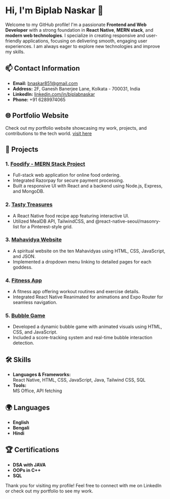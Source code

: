 # Hi, I'm Biplab Naskar 👋

Welcome to my GitHub profile! I'm a passionate **Frontend and Web Developer** with a strong foundation in **React Native**, **MERN stack**, and **modern web technologies**. I specialize in creating responsive and user-friendly applications, focusing on delivering smooth, engaging user experiences. I am always eager to explore new technologies and improve my skills.

## 📫 Contact Information
- **Email:** [bnaskar851@gmail.com](mailto:bnaskar851@gmail.com)
- **Address:** 2F, Ganesh Banerjee Lane, Kolkata - 700031, India
- **LinkedIn:** [linkedin.com/in/biplabnaskar](https://www.linkedin.com/in/biplabnaskar)
- **Phone:** +91 6289974065

## 🌐 Portfolio Website
Check out my portfolio website showcasing my work, projects, and contributions to the tech world. [visit here](https://biplab-naskar-portfolio-web.vercel.app/#home)

## 🚀 Projects
### 1. [Foodify - MERN Stack Project](https://foodify-frontend-tjby.onrender.com/)
- Full-stack web application for online food ordering.
- Integrated Razorpay for secure payment processing.
- Built a responsive UI with React and a backend using Node.js, Express, and MongoDB.

### 2. [Tasty Treasures](#)
- A React Native food recipe app featuring interactive UI.
- Utilized MealDB API, TailwindCSS, and @react-native-seoul/masonry-list for a Pinterest-style grid.

### 3. [Mahavidya Website](https://mahavidyas.vercel.app/)
- A spiritual website on the ten Mahavidyas using HTML, CSS, JavaScript, and JSON.
- Implemented a dropdown menu linking to detailed pages for each goddess.

### 4. [Fitness App](#)
- A fitness app offering workout routines and exercise details.
- Integrated React Native Reanimated for animations and Expo Router for seamless navigation.

### 5. [Bubble Game](https://bubble-game-zeta-six.vercel.app/)
- Developed a dynamic bubble game with animated visuals using HTML, CSS, and JavaScript.
- Included a score-tracking system and real-time bubble interaction detection.

## 🛠 Skills
- **Languages & Frameworks:**  
  React Native, HTML, CSS, JavaScript, Java, Tailwind CSS, SQL  
- **Tools:**  
  MS Office, API fetching

## 🌍 Languages
- **English**
- **Bengali**
- **Hindi**

## 🏆 Certifications
- **DSA with JAVA**
- **OOPs in C++**
- **SQL**

 

Thank you for visiting my profile! Feel free to connect with me on LinkedIn or check out my portfolio to see my work.

